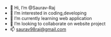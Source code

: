 - 👋 Hi, I’m @Saurav-Raj
- 👀 I’m interested in coding,developing
- 🌱 I’m currently learning web application
- 💞️ I’m looking to collaborate on website project
- 📫 saurav98raj@gmail.com

<!---
Saurav-Ra/Saurav-Ra is a ✨ special ✨ repository because its `README.md` (this file) appears on your GitHub profile.
You can click the Preview link to take a look at your changes.
--->
